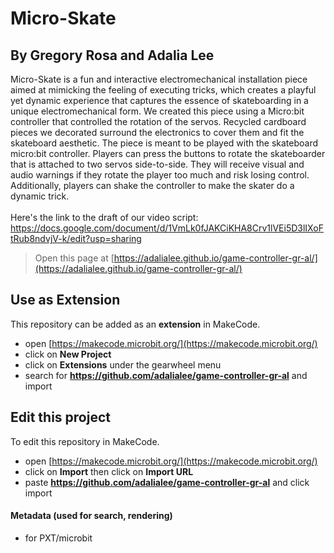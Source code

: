 # Micro-Skate
## By Gregory Rosa and Adalia Lee
Micro-Skate is a fun and interactive electromechanical installation piece aimed at mimicking the feeling of executing tricks, which creates a playful yet dynamic experience that captures the essence of skateboarding in a unique electromechanical form. We created this piece using a Micro:bit controller that controlled the rotation of the servos. Recycled cardboard pieces we decorated surround the electronics to cover them and fit the skateboard aesthetic. The piece is meant to be played with the skateboard micro:bit controller. Players can press the buttons to rotate the skateboarder that is attached to two servos side-to-side. They will receive visual and audio warnings if they rotate the player too much and risk losing control. Additionally, players can shake the controller to make the skater do a dynamic trick.  
<br>
Here's the link to the draft of our video script: https://docs.google.com/document/d/1VmLk0fJAKCiKHA8Crv1lVEi5D3lIXoFtRub8ndvjV-k/edit?usp=sharing
<br>
> Open this page at [https://adalialee.github.io/game-controller-gr-al/](https://adalialee.github.io/game-controller-gr-al/)

## Use as Extension

This repository can be added as an **extension** in MakeCode.

* open [https://makecode.microbit.org/](https://makecode.microbit.org/)
* click on **New Project**
* click on **Extensions** under the gearwheel menu
* search for **https://github.com/adalialee/game-controller-gr-al** and import

## Edit this project

To edit this repository in MakeCode.

* open [https://makecode.microbit.org/](https://makecode.microbit.org/)
* click on **Import** then click on **Import URL**
* paste **https://github.com/adalialee/game-controller-gr-al** and click import

#### Metadata (used for search, rendering)

* for PXT/microbit
<script src="https://makecode.com/gh-pages-embed.js"></script><script>makeCodeRender("{{ site.makecode.home_url }}", "{{ site.github.owner_name }}/{{ site.github.repository_name }}");</script>
